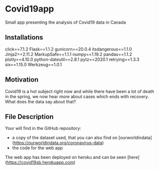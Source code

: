 # Covid19app
Small app presenting the analysis of Covid19 data in Canada

## Installations
click==7.1.2
Flask==1.1.2
gunicorn==20.0.4
itsdangerous==1.1.0
Jinja2==2.11.2
MarkupSafe==1.1.1
numpy==1.19.2
pandas==1.1.2
plotly==4.10.0
python-dateutil==2.8.1
pytz==2020.1
retrying==1.3.3
six==1.15.0
Werkzeug==1.0.1

## Motivation
Covid19 is a hot subject right now and while there have been a lot of death in the spring, we now hear more about cases which ends with recovery. What does the data say about that?

## File Description
Your will find in the GitHub repository:
- a copy of the dataset used, that you can also find on [ourworldindata] (https://ourworldindata.org/coronavirus-data)
- the code for the web app

The web app has been deployed on heroku and can be seen [here] (https://covid19sb.herokuapp.com)

